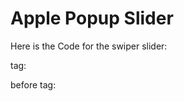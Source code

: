 # Apple Popup Slider

Here is the Code for the swiper slider:

<head> tag:

<link rel="stylesheet" href="https://unpkg.com/swiper/swiper-bundle.min.css" />
<!-- [Attributes by Finsweet] Disable scrolling -->
<script defer src="https://cdn.jsdelivr.net/npm/@finsweet/attributes-scrolldisable@1/scrolldisable.js"></script>


before <body> tag:

<script src="https://unpkg.com/swiper/swiper-bundle.min.js"></script>

<script>
  // Select all elements that have the attribute swiper="slider"
  var sliders = document.querySelectorAll('[swiper="slider"]');

  // Only proceed if there are sliders on the page
  if (sliders.length > 0) {
    sliders.forEach(function (sliderElement) {
      // Find the next and prev buttons relative to the current slider element
      var nextButton = sliderElement.parentElement.querySelector('[swiper="next"]');
      var prevButton = sliderElement.parentElement.querySelector('[swiper="prev"]');

      // Check if nextButton and prevButton exist before initializing Swiper
      if (nextButton && prevButton) { 
        // Initialize Swiper for the current section using the corresponding navigation buttons 
        var swiper = new Swiper(sliderElement, { 
          slidesPerView: 4, // Default to 3 slides per view (desktop) 
          spaceBetween: 16, // Optional: space between slides in px
          speed: 600, // Slide transition speed in milliseconds (1000ms = 1 second)
          navigation: {
            nextEl: nextButton,
            prevEl: prevButton,
          },
          breakpoints: {
            // when window width is >= 1024px (desktop)
            992: {
              slidesPerView: 4,
              spaceBetween: 16,
            },
            // when window width is >= 768px (tablet)
            478: {
              slidesPerView: 2,
              spaceBetween: 16,
            },
            // when window width is < 768px (mobile)
            0: {
              slidesPerView: 1.3,
              spaceBetween: 10,
            },
          },
          on: {
            init: function () {
              updateNavigationButtons(this, nextButton, prevButton); // Pass swiper instance and buttons to function
            },
            slideChange: function () {
              updateNavigationButtons(this, nextButton, prevButton); // Update buttons on slide change
            },
          },
        });
      }
    });
  }

  // Function to update navigation buttons' active/inactive state
  function updateNavigationButtons(swiperInstance, nextButton, prevButton) {
    // Check if swiperInstance is at the last slide
    if (swiperInstance.isEnd) {
      nextButton.classList.add('swiper-button-inactive');
    } else {
      nextButton.classList.remove('swiper-button-inactive');
    }

    // Check if swiperInstance is at the first slide
    if (swiperInstance.isBeginning) {
      prevButton.classList.add('swiper-button-inactive');
    } else {
      prevButton.classList.remove('swiper-button-inactive');
    }
  }
  
</script>

